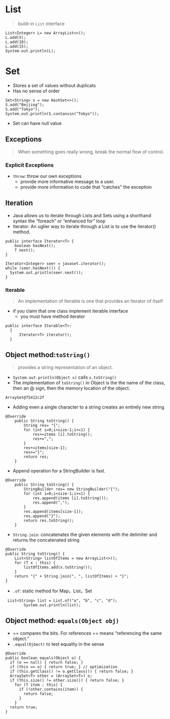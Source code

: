 # List
> build-in `List` interface
```
List<Integer> L= new ArrayList<>();
L.add(5);
L.add(10);
L.add(15);
System.out.println(L);
```
# Set
> 
* Stores a set of values without duplicats
* Has no sense of order
```
Set<String> s = new HashSet<>();
S.add("Beijing");
S.add("Tokyo");
System.out.println(S.contansin("Tokyo"));
```
* Set can have null value

## Exceptions
> When something goes really wrong, break the normal flow of control.
### Explicit Exceptions
* `throw`:  throw our own exceptions 
  * provide more informative message to a user.
  * provide more information to code that “catches” the exception

## Iteration
* Java allows us to iterate through Lists and Sets using a shorthand syntax the “foreach” or “enhanced for” loop
* Iterator: An uglier way to iterate through a List is to use the iterator() method.
```
public interface Iterator<T> {
	boolean hasNext();
    T next();
}

```
```
Iterator<Integer> seer = javaset.iterator();
while (seer.hasNext()) {
  System.out.println(seer.next());
}
```
### Iterable
> An implementation of Iterable is one that provides an Iterator of itself

* if you claim that one class implement iterable interface
  * you must have method iterator
  
```
public interface Iterable<T>:
  {
      Iterator<T> iterator();
  }
```
## Object method:`toString()`
> provides a string representation of an object.
* `System.out.println(Object x)` calls `x.toString()`
* The implementation of `toString()` in Object is the the name of the class, then an @ sign, then the memory location of the object.
```
ArraySet@75412c2f
```
* Adding even a single character to a string creates an entirely new string
```
@Override
	public String toString() {
		String res= "{";
		for (int i=0;i<size-1;i+=1) {
			res+=items [i].toString();
			res+=",";
		}
		res+=items[size-1];
		res+="}";
		return res;
	}
```
*  Append operation for a StringBuilder is fast.
```
@Override
	public String toString() {
		StringBuilder res= new StringBuilder("{");
		for (int i=0;i<size-1;i+=1) {
			res.append(items [i].toString());
			res.append(",");
		}
		res.append(items[size-1]);
		res.append("}");
		return res.toString();
	}
```
* `String.join`: concatenates the given elements with the delimiter and returns the concatenated string
```
@Override
public String toString() {
    List<String> listOfItems = new ArrayList<>();
    for (T x : this) {
        listOfItems.add(x.toString());
    }
    return "{" + String.join(", ", listOfItems) + "}";
}
```
* `.of`: static method for Map，List，Set
```
 List<String> list = List.of("a", "b", "c", "d");
        System.out.println(list);
```



## Object method: `equals(Object obj)`
* == compares the bits. For references == means “referencing the same object.”
* `.equal(Ojbect)` to test equality in the sense 

```
@Override
public boolean equals(Object o) {
  if (o == null) { return false; }
  if (this == o) { return true; } // optimization
  if (this.getClass() != o.getClass()) { return false; }
  ArraySet<T> other = (ArraySet<T>) o;
  if (this.size() != other.size()) { return false; }
    for (T item : this) {
      if (!other.contains(item)) {
        return false;
      }
    }
  return true;
}
```

